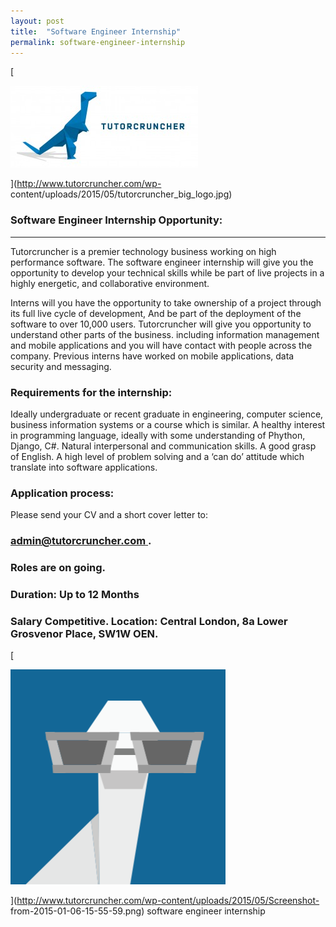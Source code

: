 ```yaml
---
layout: post
title:  "Software Engineer Internship"
permalink: software-engineer-internship
---
```

[

![](/img/blogs/tutorcruncher_big_logo-300x131.jpg)

](http://www.tutorcruncher.com/wp-
content/uploads/2015/05/tutorcruncher_big_logo.jpg)

### Software Engineer Internship Opportunity:

** **

Tutorcruncher is a premier technology business working on high performance
software. The software engineer internship will give you the opportunity to
develop your technical skills while be part of live projects in a highly
energetic, and collaborative environment.

Interns will you have the opportunity to take ownership of a project through
its full live cycle of development, And be part of the deployment of the
software to over 10,000 users. Tutorcruncher will give you opportunity to
understand other parts of the business. including information management and
mobile applications and you will have contact with people across the company.
Previous interns have worked on mobile applications, data security and
messaging.

### Requirements for the internship:

Ideally undergraduate or recent graduate in engineering, computer science, business information systems or a course which is similar. A healthy interest in programming language, ideally with some understanding of Phython, Django, C#. Natural interpersonal and communication skills. A good grasp of English. A high level of problem solving and a ‘can do’ attitude which translate into software applications. 

### Application process:

Please send your CV and a short cover letter to: 

### [ admin@tutorcruncher.com ](mailto:admin@tutorcruncher.com) .

### Roles are on going.

### Duration: Up to 12 Months

### Salary Competitive. Location: Central London, 8a Lower Grosvenor Place, SW1W OEN.

[

![software engineer internship](/img/blogs/Screenshot-from-2015-01-06-15-55-59.png)

](http://www.tutorcruncher.com/wp-content/uploads/2015/05/Screenshot-
from-2015-01-06-15-55-59.png) software engineer internship

